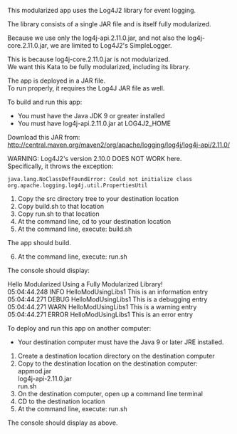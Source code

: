 This modularized app uses the Log4J2 library for event logging.

The library consists of a single JAR file and is itself fully modularized.  

Because we use only the log4j-api.2.11.0.jar, 
and not also the log4j-core.2.11.0.jar, 
we are limited to Log4J2's SimpleLogger.

This is because log4j-core.2.11.0.jar is not modularized.  
We want this Kata to be fully modularized, including its library.

The app is deployed in a JAR file.  
To run properly, it requires the Log4J JAR file as well.

To build and run this app:

- You must have the Java JDK 9 or greater installed
- You must have log4j-api.2.11.0.jar at LOG4J2_HOME

Download this JAR from:  
http://central.maven.org/maven2/org/apache/logging/log4j/log4j-api/2.11.0/  

WARNING: Log4J2's version 2.10.0 DOES NOT WORK here.  
Specifically, it throws the exception:
```
java.lang.NoClassDefFoundError: Could not initialize class org.apache.logging.log4j.util.PropertiesUtil
```
1. Copy the src directory tree to your destination location
2. Copy build.sh to that location
3. Copy run.sh to that location
4. At the command line, cd to your destination location
5. At the command line, execute: build.sh

The app should build.

6. At the command line, execute: run.sh

The console should display:

Hello Modularized Using a Fully Modularized Library!  
05:04:44.248 INFO HelloModUsingLibs1 This is an information entry  
05:04:44.271 DEBUG HelloModUsingLibs1 This is a debugging entry  
05:04:44.271 WARN HelloModUsingLibs1 This is a warning entry  
05:04:44.271 ERROR HelloModUsingLibs1 This is an error entry

To deploy and run this app on another computer:

- Your destination computer must have the Java 9 or later JRE installed.

1. Create a destination location directory on the destination computer
2. Copy to the destination location on the destination computer:  
  appmod.jar  
  log4j-api-2.11.0.jar  
  run.sh
3. On the destination computer, open up a command line terminal
4. CD to the destination location
5. At the command line, execute: run.sh

The console should display as above. 

